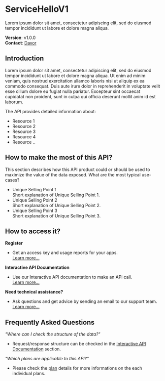 [//]: # "This file is used for Static API Documentation. Fill-in the details as explained below."
[//]: # "Provide API name"

# ServiceHelloV1

[//]: # "Provide a short description of the API"

Lorem ipsum dolor sit amet, consectetur adipiscing elit, sed do eiusmod tempor incididunt ut labore et dolore magna aliqua.

[//]: # "Provide additional information of the API"

**Version**: v1.0.0  
**Contact**: [Davor](mailto:davor)

[//]: # "What does this API offer? Introduction of the API product from a product mindset"

## Introduction

Lorem ipsum dolor sit amet, consectetur adipiscing elit, sed do eiusmod tempor incididunt ut labore et dolore magna aliqua. Ut enim ad minim veniam, quis nostrud exercitation ullamco laboris nisi ut aliquip ex ea commodo consequat. Duis aute irure dolor in reprehenderit in voluptate velit esse cillum dolore eu fugiat nulla pariatur. Excepteur sint occaecat cupidatat non proident, sunt in culpa qui officia deserunt mollit anim id est laborum.

The API provides detailed information about:

[//]: # "Add - What are the resources for this API?"

- Resource 1
- Resource 2
- Resource 3
- Resource 4
- Resource ..

[//]: # "Add - How could or should I use this API product? What are the use-cases?"

## How to make the most of this API?

This section describes how this API product could or should be used to maximize the value of the data exposed. What are the most typical use-cases?

[//]: # "Add - What are the USP's of this API, explain why should I use this API product"

- Unique Selling Point 1  
  Short explanation of Unique Selling Point 1.
- Unique Selling Point 2  
  Short explanation of Unique Selling Point 2.
- Unique Selling Point 3  
  Short explanation of Unique Selling Point 3.

[//]: # "Add - How to access it?"

## How to access it?

[//]: # "Add - How to register as a developer?"

**Register**

- Get an access key and usage reports for your apps.  
  [Learn more...](https://developer.leaseplan.com/member/register)

[//]: # "Add - Link to the interactive API documentation"

**Interactive API Documentation**

- Use our Interactive API documentation to make an API call.  
  [Learn more...](https://developer.leaseplan.com/io-docs)

[//]: # "Add - to whom can I contact when I need technical assistance?"

**Need technical assistance?**

- Ask questions and get advice by sending an email to our support team.  
  [Learn more...](https://developer.leaseplan.com/contact)

[//]: # "Add - FAQs"

## Frequently Asked Questions

_"Where can I check the structure of the data?"_

- Request/response structure can be checked in the [Interactive API Documentation](https://developer.leaseplan.com/io-docs) section.

_"Which plans are applicable to this API?"_

- Please check the [plan](https://developer.leaseplan.com/docs/read/products/demo_product1/Plan_Details) details for more informations on the each individual plans.
